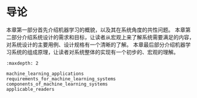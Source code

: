 # 导论

本章第一部分首先介绍机器学习的概貌，以及其在系统角度的共性问题。
本章第二部分介绍系统设计的需求和目标，让读者从宏观上来了解系统需要满足的内容，对系统设计的主要用例、设计规格有一个清晰的了解。
本章最后部分介绍机器学习系统的组成原理，让读者对系统整体的实现有一个初步的、宏观的理解。

```toc
:maxdepth: 2

machine_learning_applications
requirements_for_machine_learning_systems
components_of_machine_learning_systems
applicable_readers
```